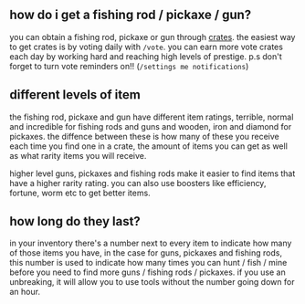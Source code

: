 <script>
  import DocsTemplate from "$lib/components/docs/DocsTemplate.svelte"
</script>

<DocsTemplate title='fish hunt mine' />

## how do i get a fishing rod / pickaxe / gun?

you can obtain a fishing rod, pickaxe or gun through [crates](/docs/economy/items/crates). the easiest way to get crates is by voting daily with `/vote`. you can
earn more vote crates each day by working hard and reaching high levels of prestige. p.s don't forget to turn vote reminders
on!! (`/settings me notifications`)

## different levels of item

the fishing rod, pickaxe and gun have different item ratings, terrible, normal and incredible for fishing rods and guns and wooden, iron and diamond for pickaxes. the diffence between these is how many
of these you receive each time you find one in a crate, the amount of items you can get as well as what rarity items you will
receive.

higher level guns, pickaxes and fishing rods make it easier to find items that have a higher rarity rating. you can also use boosters like efficiency, fortune, worm etc to get better items.

## how long do they last?

in your inventory there's a number next to every item to indicate how many of those items you have, in the case for guns, pickaxes and
fishing rods, this number is used to indicate how many times you can hunt / fish / mine before you need to find more guns / fishing
rods / pickaxes. if you use an unbreaking, it will allow you to use tools without the number going down for an hour.
